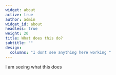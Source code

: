 ```yaml
---
widget: about
active: true
author: admin
widget_id: about
headless: true
weight: 20
title: What does this do?
subtitle: ""
design:
  columns: "I dont see anything here working "
---
```

I am seeing what this does